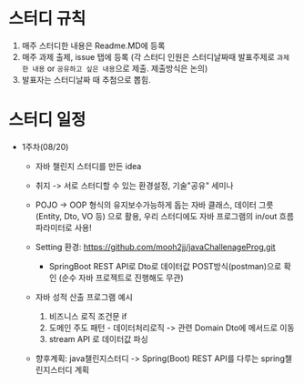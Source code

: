 # 스터디 규칙
1. 매주 스터디한 내용은 Readme.MD에 등록
2. 매주 과제 출제, issue 탭에 등록
(각 스터디 인원은 스터디날짜때 발표주제로 `과제한 내용` or `공유하고 싶은 내용`으로 제출. 제출방식은 논의)
3. 발표자는 스터디날짜 때 추첨으로 뽑힘.

# 스터디 일정

* 1주차(08/20)
  - 자바 챌린지 스터디를 만든 idea
  - 취지 -> 서로 스터디할 수 있는 환경설정, 기술"공유" 세미나

  - POJO -> OOP 형식의 유지보수가능하게 돕는 자바 클래스, 데이터 그릇(Entity, Dto, VO 등)
    으로 활용, 우리 스터디에도 자바 프로그램의 in/out 흐름 파라미터로 사용!

  - Setting 환경: https://github.com/mooh2jj/javaChallenageProg.git
    - SpringBoot REST API로 Dto로 데이터값 POST방식(postman)으로 확인
    (순수 자바 프로젝트로 진행해도 무관) 

  - 자바 성적 산출 프로그램 예시
    1) 비즈니스 로직 조건문 if 
    2) 도메인 주도 패턴 - 데이터처리로직 -> 관련 Domain Dto에 메서드로 이동
    3) stream API 로 데이터값 파싱

  - 향후계획: java챌린지스터디 -> Spring(Boot) REST API를 다루는 spring챌린지스터디 계획


